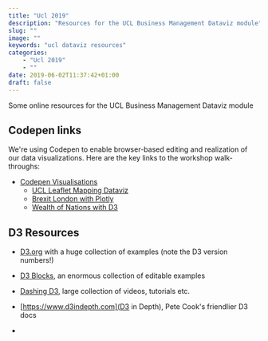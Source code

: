 ```yaml
---
title: "Ucl 2019"
description: "Resources for the UCL Business Management Dataviz module"
slug: ""
image: ""
keywords: "ucl dataviz resources"
categories:
    - "Ucl 2019"
    - ""
date: 2019-06-02T11:37:42+01:00
draft: false
---
```


Some online resources for the UCL Business Management Dataviz module

<!--more-->

## Codepen links

We're using Codepen to enable browser-based editing and realization of our data visualizations. Here are the key links to the workshop walk-throughs:

* [Codepen Visualisations](https://codepen.io/collection/DEvKyR/ )
  - [UCL Leaflet Mapping Dataviz](https://codepen.io/kyrand/pen/mYJbMB)
  - [Brexit London with Plotly](https://codepen.io/kyrand/pen/KLgvzb)
  - [Wealth of Nations with D3](https://codepen.io/kyrand/pen/gJWYov)

## D3 Resources
- [D3.org](https://d3js.org/) with a huge collection of examples (note the D3 version numbers!)
- [D3 Blocks](https://bl.ocks.org), an enormous collection of editable examples
- [Dashing D3](https://www.dashingd3js.com), large collection of videos, tutorials etc.
- [https://www.d3indepth.com](D3 in Depth), Pete Cook's friendlier D3 docs

-
